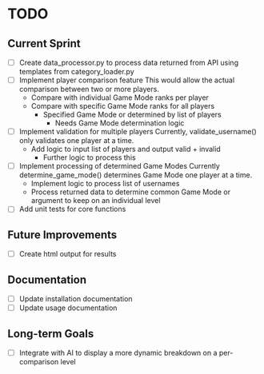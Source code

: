 # TODO

## Current Sprint
- [ ] Create data_processor.py to process data returned from API using templates from category_loader.py
- [ ] Implement player comparison feature
    This would allow the actual comparison between two or more players.
    - Compare with individual Game Mode ranks per player
    - Compare with specific Game Mode ranks for all players
        - Specified Game Mode or determined by list of players
            - Needs Game Mode determination logic
- [ ] Implement validation for multiple players
    Currently, validate_username() only validates one player at a time.
    - Add logic to input list of players and output valid + invalid
        - Further logic to process this
- [ ] Implement processing of determined Game Modes
    Currently determine_game_mode() determines Game Mode one player at a time.
    - Implement logic to process list of usernames
    - Process returned data to determine common Game Mode or argument to keep on an individual level
- [ ] Add unit tests for core functions

## Future Improvements
- [ ] Create html output for results

## Documentation
- [ ] Update installation documentation
- [ ] Update usage documentation

## Long-term Goals
- [ ] Integrate with AI to display a more dynamic breakdown on a per-comparison level